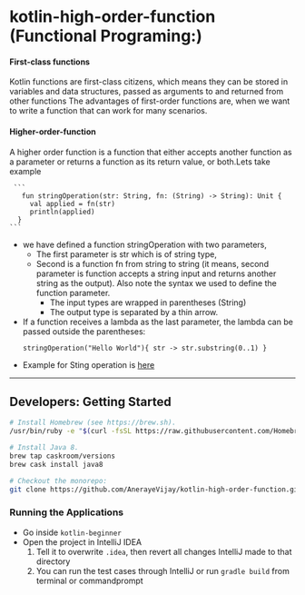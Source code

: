 # kotlin-high-order-function (Functional Programing:)
  #### First-class functions
  Kotlin functions are first-class citizens, which means they can be stored in variables and data structures, passed as arguments to
  and returned from other functions
  The advantages of first-order functions are, when we want to write a function that can work for many scenarios.
  #### Higher-order-function
  A higher order function is a function that either accepts another function as a parameter or returns a function as its return value, or 
  both.Lets take example
    
     ```
       fun stringOperation(str: String, fn: (String) -> String): Unit {
         val applied = fn(str)
         println(applied)
      }
    ```
   -  we have defined a function stringOperation with two parameters,
      - The first parameter is str which is of string type, 
      - Second is a function fn from string to string (it means, second parameter is function accepts a string input and returns another 
      string as the output). Also note the syntax we used to define the function parameter. 
        - The input types are wrapped in parentheses (String)
        - The output type is separated by a thin arrow.
   - If a function receives a lambda as the last parameter, the lambda can be passed outside the parentheses:
     ```
     stringOperation("Hello World"){ str -> str.substring(0..1) }
     
     ```
   - Example for Sting operation is [here](https://github.com/AnerayeVijay/kotlin-higher-order-function/blob/master/src/test/kotlin/com/vijayaneraye/string/StringOperationTest.kt)
  
  
---------------------------------
## Developers: Getting Started

```sh
# Install Homebrew (see https://brew.sh).
/usr/bin/ruby -e "$(curl -fsSL https://raw.githubusercontent.com/Homebrew/install/master/install)"

# Install Java 8.
brew tap caskroom/versions
brew cask install java8

# Checkout the monorepo:
git clone https://github.com/AnerayeVijay/kotlin-high-order-function.git
```
### Running the Applications

- Go inside `kotlin-beginner`
- Open the project in IntelliJ IDEA
  1. Tell it to overwrite `.idea`, then revert all changes IntelliJ made to that directory
  2. You can run the test cases through IntelliJ or
   run ```gradle build``` from terminal or commandprompt 

